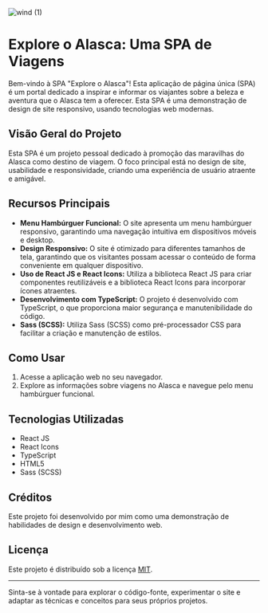 
![wind (1)](https://user-images.githubusercontent.com/89518536/208547127-edce746c-619e-49f9-a8fb-09620a2b2c7b.png)

# Explore o Alasca: Uma SPA de Viagens

Bem-vindo à SPA "Explore o Alasca"! Esta aplicação de página única (SPA) é um portal dedicado a inspirar e informar os viajantes sobre a beleza e aventura que o Alasca tem a oferecer. Esta SPA é uma demonstração de design de site responsivo, usando tecnologias web modernas.

## Visão Geral do Projeto

Esta SPA é um projeto pessoal dedicado à promoção das maravilhas do Alasca como destino de viagem. O foco principal está no design de site, usabilidade e responsividade, criando uma experiência de usuário atraente e amigável.

## Recursos Principais

- **Menu Hambúrguer Funcional:** O site apresenta um menu hambúrguer responsivo, garantindo uma navegação intuitiva em dispositivos móveis e desktop.
- **Design Responsivo:** O site é otimizado para diferentes tamanhos de tela, garantindo que os visitantes possam acessar o conteúdo de forma conveniente em qualquer dispositivo.
- **Uso de React JS e React Icons:** Utiliza a biblioteca React JS para criar componentes reutilizáveis e a biblioteca React Icons para incorporar ícones atraentes.
- **Desenvolvimento com TypeScript:** O projeto é desenvolvido com TypeScript, o que proporciona maior segurança e manutenibilidade do código.
- **Sass (SCSS):** Utiliza Sass (SCSS) como pré-processador CSS para facilitar a criação e manutenção de estilos.

## Como Usar

1. Acesse a aplicação web no seu navegador.
2. Explore as informações sobre viagens no Alasca e navegue pelo menu hambúrguer funcional.

## Tecnologias Utilizadas

- React JS
- React Icons
- TypeScript
- HTML5
- Sass (SCSS)

## Créditos

Este projeto foi desenvolvido por mim como uma demonstração de habilidades de design e desenvolvimento web.

## Licença

Este projeto é distribuído sob a licença [MIT](LICENSE).

---

Sinta-se à vontade para explorar o código-fonte, experimentar o site e adaptar as técnicas e conceitos para seus próprios projetos.
